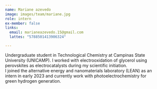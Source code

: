 ```yaml
---
name: Mariane azevedo
image: images/team/mariane.jpg
role: intern
ex-member: false
links:
  email: marianeazevedo.15@gmail.com
  lattes: "5788501413906324"

---
```


Undergraduate student in Technological Chemistry at Campinas State University (UNICAMP). I worked with electrooxidation of glycerol using perovskites as electrocatalysts during my scientific initiation.  
I joined the alternative energy and nanomaterials laboratory (LEAN) as an intern in early 2023 and currently work with photoelectrochemistry for green hydrogen generation.
